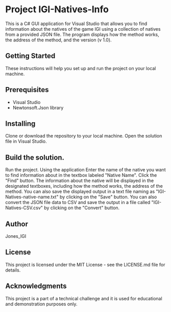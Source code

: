 # Project IGI-Natives-Info
This is a C# GUI application for Visual Studio that allows you to find information about the natives of the game IGI using a collection of natives from a provided JSON file. The program displays how the method works, the address of the method, and the version (v 1.0).

## Getting Started
These instructions will help you set up and run the project on your local machine.

## Prerequisites
- Visual Studio
- Newtonsoft.Json library

## Installing
Clone or download the repository to your local machine.
Open the solution file in Visual Studio.

## Build the solution.
Run the project.
Using the application
Enter the name of the native you want to find information about in the textbox labeled "Native Name".
Click the "Find" button.
The information about the native will be displayed in the designated textboxes, including how the method works, the address of the method.
You can also save the displayed output in a text file naming as "IGI-Natives-native-name.txt" by clicking on the "Save" button.
You can also convert the JSON file data to CSV and save the output in a file called "IGI-Natives-CSV.csv" by clicking on the "Convert" button.

## Author
Jones_IGI

## License
This project is licensed under the MIT License - see the LICENSE.md file for details.

## Acknowledgments
This project is a part of a technical challenge and it is used for educational and demonstration purposes only.
